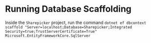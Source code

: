 # Running Database Scaffolding

Inside the `Sharepicker` project, run the command `dotnet ef dbcontext scaffold "Server=localhost;Database=Sharepicker;Integrated Security=true;TrustServerCertificate=True" Microsoft.EntityFrameworkCore.SqlServer`